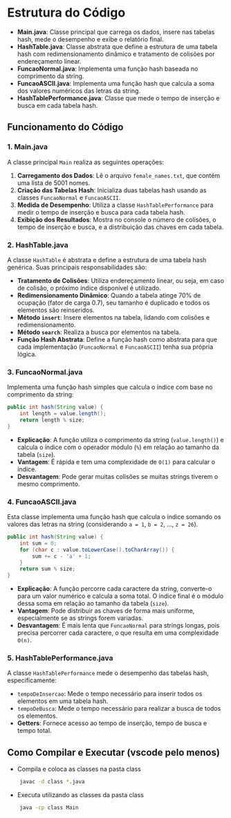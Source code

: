 # Estrutura do Código

- **Main.java**: Classe principal que carrega os dados, insere nas tabelas hash, mede o desempenho e exibe o relatório final.
- **HashTable.java**: Classe abstrata que define a estrutura de uma tabela hash com redimensionamento dinâmico e tratamento de colisões por endereçamento linear.
- **FuncaoNormal.java**: Implementa uma função hash baseada no comprimento da string.
- **FuncaoASCII.java**: Implementa uma função hash que calcula a soma dos valores numéricos das letras da string.
- **HashTablePerformance.java**: Classe que mede o tempo de inserção e busca em cada tabela hash.

## Funcionamento do Código

### 1. Main.java

A classe principal `Main` realiza as seguintes operações:

1. **Carregamento dos Dados**: Lê o arquivo `female_names.txt`, que contém uma lista de 5001 nomes.
2. **Criação das Tabelas Hash**: Inicializa duas tabelas hash usando as classes `FuncaoNormal` e `FuncaoASCII`.
3. **Medida de Desempenho**: Utiliza a classe `HashTablePerformance` para medir o tempo de inserção e busca para cada tabela hash.
4. **Exibição dos Resultados**: Mostra no console o número de colisões, o tempo de inserção e busca, e a distribuição das chaves em cada tabela.

### 2. HashTable.java

A classe `HashTable` é abstrata e define a estrutura de uma tabela hash genérica. Suas principais responsabilidades são:

- **Tratamento de Colisões**: Utiliza endereçamento linear, ou seja, em caso de colisão, o próximo índice disponível é utilizado.
- **Redimensionamento Dinâmico**: Quando a tabela atinge 70% de ocupação (fator de carga 0.7), seu tamanho é duplicado e todos os elementos são reinseridos.
- **Método `insert`**: Insere elementos na tabela, lidando com colisões e redimensionamento.
- **Método `search`**: Realiza a busca por elementos na tabela.
- **Função Hash Abstrata**: Define a função hash como abstrata para que cada implementação (`FuncaoNormal` e `FuncaoASCII`) tenha sua própria lógica.

### 3. FuncaoNormal.java

Implementa uma função hash simples que calcula o índice com base no comprimento da string:

```java
public int hash(String value) {
    int length = value.length();
    return length % size;
}
```

- **Explicação**: A função utiliza o comprimento da string (`value.length()`) e calcula o índice com o operador módulo (`%`) em relação ao tamanho da tabela (`size`).
- **Vantagem**: É rápida e tem uma complexidade de `O(1)` para calcular o índice.
- **Desvantagem**: Pode gerar muitas colisões se muitas strings tiverem o mesmo comprimento.

### 4. FuncaoASCII.java

Esta classe implementa uma função hash que calcula o índice somando os valores das letras na string (considerando `a = 1`, `b = 2`, ..., `z = 26`).

```java
public int hash(String value) {
    int sum = 0;
    for (char c : value.toLowerCase().toCharArray()) {
        sum += c - 'a' + 1;
    }
    return sum % size;
}
```

- **Explicação**: A função percorre cada caractere da string, converte-o para um valor numérico e calcula a soma total. O índice final é o módulo dessa soma em relação ao tamanho da tabela (`size`).
- **Vantagem**: Pode distribuir as chaves de forma mais uniforme, especialmente se as strings forem variadas.
- **Desvantagem**: É mais lenta que `FuncaoNormal` para strings longas, pois precisa percorrer cada caractere, o que resulta em uma complexidade `O(n)`.

### 5. HashTablePerformance.java

A classe `HashTablePerformance` mede o desempenho das tabelas hash, especificamente:

- `tempoDeInsercao`: Mede o tempo necessário para inserir todos os elementos em uma tabela hash.
- `tempoDeBusca`: Mede o tempo necessário para realizar a busca de todos os elementos.
- **Getters**: Fornece acesso ao tempo de inserção, tempo de busca e tempo total.



## Como Compilar e Executar (vscode pelo menos)

- Compila e coloca as classes na pasta class

```bash
    javac -d class *.java
```

- Executa utilizando as classes da pasta class

```bash
    java -cp class Main  
```
